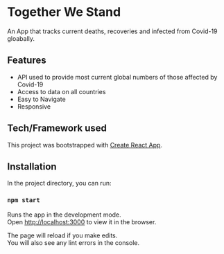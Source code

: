 # Together We Stand

An App that tracks current deaths, recoveries and infected from Covid-19 gloabally.

## Features

- API used to provide most current global numbers of those affected by Covid-19
- Access to data on all countries 
- Easy to Navigate
- Responsive


## Tech/Framework used

This project was bootstrapped with [Create React App](https://github.com/facebook/create-react-app).

## Installation

In the project directory, you can run:

### `npm start`

Runs the app in the development mode.<br />
Open [http://localhost:3000](http://localhost:3000) to view it in the browser.

The page will reload if you make edits.<br />
You will also see any lint errors in the console.


